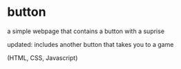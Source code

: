 # button

a simple webpage that contains a button with a suprise

updated:
includes another button that takes you to a game

(HTML, CSS, Javascript)
